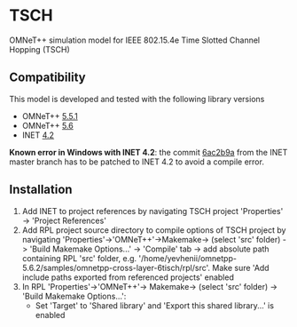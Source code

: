 # TSCH

OMNeT++ simulation model for IEEE 802.15.4e Time Slotted Channel Hopping (TSCH)

## Compatibility

This model is developed and tested with the following library versions

*  OMNeT++ [5.5.1](https://omnetpp.org/software/2019/05/31/omnet-5-5-released.html)
*  OMNeT++ [5.6](https://omnetpp.org/software/2020/01/13/omnet-5-6-released.html)
*  INET [4.2](https://github.com/inet-framework/inet/releases/download/v4.2.0/inet-4.2.0-src.tgz)

**Known error in Windows with INET 4.2**: the commit [6ac2b9a](https://github.com/inet-framework/inet/commit/6ac2b9af073b308bf2ba58e3c4da50dd2e3e30b4) from the INET master branch has to be patched to INET 4.2 to avoid a compile error.

## Installation
1. Add INET to project references by navigating TSCH project 'Properties' -> 'Project References'
2. Add RPL project source directory to compile options of TSCH project by navigating 'Properties'->'OMNeT++'->Makemake-> (select 'src' folder) -> 'Build Makemake Options...' -> 'Compile' tab -> add absolute path containing RPL 'src' folder, e.g. '/home/yevhenii/omnetpp-5.6.2/samples/omnetpp-cross-layer-6tisch/rpl/src'. Make sure 'Add include paths exported from referenced projects' enabled
3. In RPL 'Properties'->'OMNeT++'-> Makemake-> (select 'src' folder) -> 'Build Makemake Options...': 
   - Set 'Target' to 'Shared library' and 'Export this shared library...' is enabled


